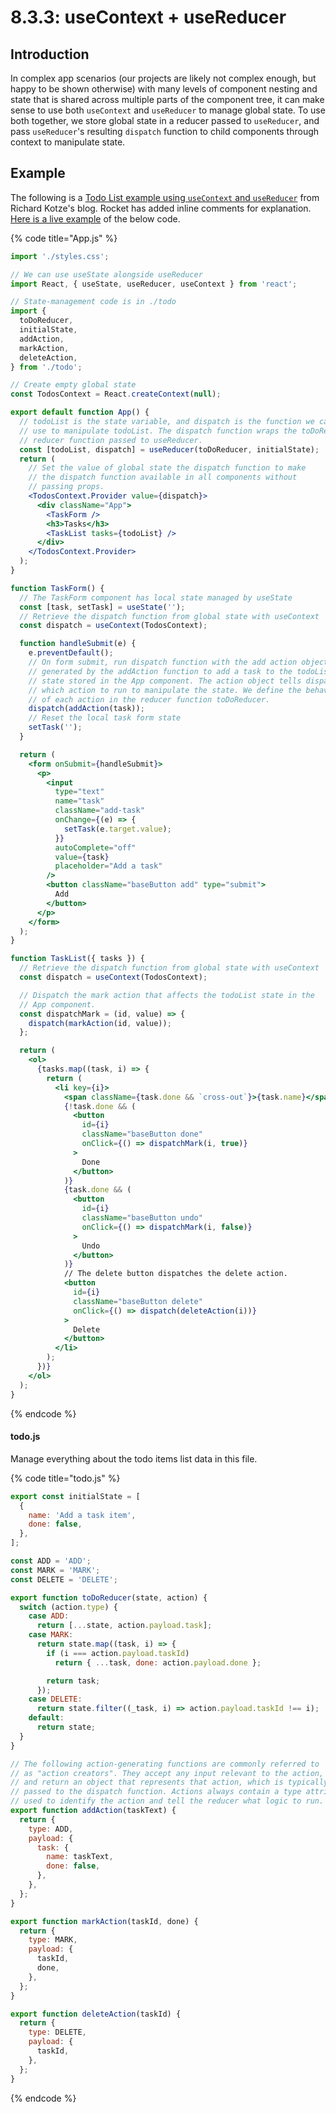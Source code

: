 # 8.3.3: useContext + useReducer

## Introduction

In complex app scenarios (our projects are likely not complex enough, but happy to be shown otherwise) with many levels of component nesting and state that is shared across multiple parts of the component tree, it can make sense to use both `useContext` and `useReducer` to manage global state. To use both together, we store global state in a reducer passed to `useReducer`, and pass `useReducer`'s resulting `dispatch` function to child components through context to manipulate state.

## Example

The following is a [Todo List example using `useContext` and `useReducer`](https://www.richardkotze.com/coding/react-hooks-usereducer-usecontext) from Richard Kotze's blog. Rocket has added inline comments for explanation. [Here is a live example](https://codesandbox.io/s/optimistic-wildflower-lryjk) of the below code.

{% code title="App.js" %}
```jsx
import './styles.css';

// We can use useState alongside useReducer
import React, { useState, useReducer, useContext } from 'react';

// State-management code is in ./todo
import {
  toDoReducer,
  initialState,
  addAction,
  markAction,
  deleteAction,
} from './todo';

// Create empty global state
const TodosContext = React.createContext(null);

export default function App() {
  // todoList is the state variable, and dispatch is the function we can
  // use to manipulate todoList. The dispatch function wraps the toDoReducer
  // reducer function passed to useReducer.
  const [todoList, dispatch] = useReducer(toDoReducer, initialState);
  return (
    // Set the value of global state the dispatch function to make
    // the dispatch function available in all components without
    // passing props.
    <TodosContext.Provider value={dispatch}>
      <div className="App">
        <TaskForm />
        <h3>Tasks</h3>
        <TaskList tasks={todoList} />
      </div>
    </TodosContext.Provider>
  );
}

function TaskForm() {
  // The TaskForm component has local state managed by useState
  const [task, setTask] = useState('');
  // Retrieve the dispatch function from global state with useContext
  const dispatch = useContext(TodosContext);

  function handleSubmit(e) {
    e.preventDefault();
    // On form submit, run dispatch function with the add action object
    // generated by the addAction function to add a task to the todoList
    // state stored in the App component. The action object tells dispatch
    // which action to run to manipulate the state. We define the behaviours
    // of each action in the reducer function toDoReducer.
    dispatch(addAction(task));
    // Reset the local task form state
    setTask('');
  }

  return (
    <form onSubmit={handleSubmit}>
      <p>
        <input
          type="text"
          name="task"
          className="add-task"
          onChange={(e) => {
            setTask(e.target.value);
          }}
          autoComplete="off"
          value={task}
          placeholder="Add a task"
        />
        <button className="baseButton add" type="submit">
          Add
        </button>
      </p>
    </form>
  );
}

function TaskList({ tasks }) {
  // Retrieve the dispatch function from global state with useContext
  const dispatch = useContext(TodosContext);

  // Dispatch the mark action that affects the todoList state in the
  // App component.
  const dispatchMark = (id, value) => {
    dispatch(markAction(id, value));
  };

  return (
    <ol>
      {tasks.map((task, i) => {
        return (
          <li key={i}>
            <span className={task.done && `cross-out`}>{task.name}</span>{' '}
            {!task.done && (
              <button
                id={i}
                className="baseButton done"
                onClick={() => dispatchMark(i, true)}
              >
                Done
              </button>
            )}
            {task.done && (
              <button
                id={i}
                className="baseButton undo"
                onClick={() => dispatchMark(i, false)}
              >
                Undo
              </button>
            )}
            // The delete button dispatches the delete action.
            <button
              id={i}
              className="baseButton delete"
              onClick={() => dispatch(deleteAction(i))}
            >
              Delete
            </button>
          </li>
        );
      })}
    </ol>
  );
}
```
{% endcode %}

#### todo.js

Manage everything about the todo items list data in this file.

{% code title="todo.js" %}
```jsx
export const initialState = [
  {
    name: 'Add a task item',
    done: false,
  },
];

const ADD = 'ADD';
const MARK = 'MARK';
const DELETE = 'DELETE';

export function toDoReducer(state, action) {
  switch (action.type) {
    case ADD:
      return [...state, action.payload.task];
    case MARK:
      return state.map((task, i) => {
        if (i === action.payload.taskId)
          return { ...task, done: action.payload.done };

        return task;
      });
    case DELETE:
      return state.filter((_task, i) => action.payload.taskId !== i);
    default:
      return state;
  }
}

// The following action-generating functions are commonly referred to
// as "action creators". They accept any input relevant to the action,
// and return an object that represents that action, which is typically
// passed to the dispatch function. Actions always contain a type attribute
// used to identify the action and tell the reducer what logic to run.
export function addAction(taskText) {
  return {
    type: ADD,
    payload: {
      task: {
        name: taskText,
        done: false,
      },
    },
  };
}

export function markAction(taskId, done) {
  return {
    type: MARK,
    payload: {
      taskId,
      done,
    },
  };
}

export function deleteAction(taskId) {
  return {
    type: DELETE,
    payload: {
      taskId,
    },
  };
}
```
{% endcode %}
